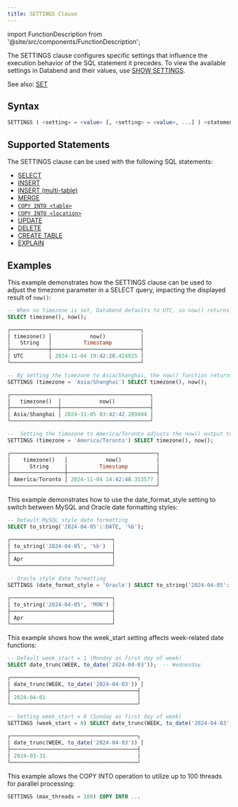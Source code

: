 ```yaml
---
title: SETTINGS Clause
---
```

import FunctionDescription from '@site/src/components/FunctionDescription';

<FunctionDescription description="Introduced or updated: v1.2.652"/>

The SETTINGS clause configures specific settings that influence the execution behavior of the SQL statement it precedes. To view the available settings in Databend and their values, use [SHOW SETTINGS](../50-administration-cmds/03-show-settings.md).

See also: [SET](../50-administration-cmds/02-set-global.md)

## Syntax

```sql
SETTINGS ( <setting> = <value> [, <setting> = <value>, ...] ) <statement>
```

## Supported Statements

The SETTINGS clause can be used with the following SQL statements:

- [SELECT](01-query-select.md)
- [INSERT](../10-dml/dml-insert.md)
- [INSERT (multi-table)](../10-dml/dml-insert-multi.md)
- [MERGE](../10-dml/dml-merge.md)
- [`COPY INTO <table>`](../10-dml/dml-copy-into-table.md)
- [`COPY INTO <location>`](../10-dml/dml-copy-into-location.md)
- [UPDATE](../10-dml/dml-update.md)
- [DELETE](../10-dml/dml-delete-from.md)
- [CREATE TABLE](../00-ddl/01-table/10-ddl-create-table.md)
- [EXPLAIN](../40-explain-cmds/explain.md)

## Examples

This example demonstrates how the SETTINGS clause can be used to adjust the timezone parameter in a SELECT query, impacting the displayed result of `now()`:

```sql
-- When no timezone is set, Databend defaults to UTC, so now() returns the current UTC timestamp
SELECT timezone(), now();

┌─────────────────────────────────────────┐
│ timezone() │            now()           │
│   String   │          Timestamp         │
├────────────┼────────────────────────────┤
│ UTC        │ 2024-11-04 19:42:28.424925 │
└─────────────────────────────────────────┘

-- By setting the timezone to Asia/Shanghai, the now() function returns the local time in Shanghai, which is 8 hours ahead of UTC.
SETTINGS (timezone = 'Asia/Shanghai') SELECT timezone(), now();

┌────────────────────────────────────────────┐
│   timezone()  │            now()           │
├───────────────┼────────────────────────────┤
│ Asia/Shanghai │ 2024-11-05 03:42:42.209404 │
└────────────────────────────────────────────┘

--  Setting the timezone to America/Toronto adjusts the now() output to the local time in Toronto, reflecting the Eastern Time Zone (UTC-5 or UTC-4 during daylight saving time).
SETTINGS (timezone = 'America/Toronto') SELECT timezone(), now();

┌──────────────────────────────────────────────┐
│    timezone()   │            now()           │
│      String     │          Timestamp         │
├─────────────────┼────────────────────────────┤
│ America/Toronto │ 2024-11-04 14:42:48.353577 │
└──────────────────────────────────────────────┘
```

This example demonstrates how to use the date_format_style setting to switch between MySQL and Oracle date formatting styles:

```sql
-- Default MySQL style date formatting
SELECT to_string('2024-04-05'::DATE, '%b');

┌────────────────────────────────┐
│ to_string('2024-04-05', '%b')  │
├────────────────────────────────┤
│ Apr                            │
└────────────────────────────────┘

-- Oracle style date formatting
SETTINGS (date_format_style = 'Oracle') SELECT to_string('2024-04-05'::DATE, 'MON');

┌────────────────────────────────┐
│ to_string('2024-04-05', 'MON') │
├────────────────────────────────┤
│ Apr                            │
└────────────────────────────────┘
```

This example shows how the week_start setting affects week-related date functions:

```sql
-- Default week_start = 1 (Monday as first day of week)
SELECT date_trunc(WEEK, to_date('2024-04-03'));  -- Wednesday

┌────────────────────────────────────────┐
│ date_trunc(WEEK, to_date('2024-04-03')) │
├────────────────────────────────────────┤
│ 2024-04-01                             │
└────────────────────────────────────────┘

-- Setting week_start = 0 (Sunday as first day of week)
SETTINGS (week_start = 0) SELECT date_trunc(WEEK, to_date('2024-04-03'));  -- Wednesday

┌────────────────────────────────────────┐
│ date_trunc(WEEK, to_date('2024-04-03')) │
├────────────────────────────────────────┤
│ 2024-03-31                             │
└────────────────────────────────────────┘
```

This example allows the COPY INTO operation to utilize up to 100 threads for parallel processing:

```sql
SETTINGS (max_threads = 100) COPY INTO ...